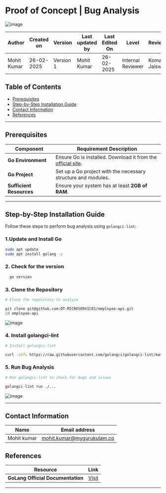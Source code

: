 # Proof of Concept | Bug Analysis
![image](https://encrypted-tbn0.gstatic.com/images?q=tbn:ANd9GcTCUw8YTFHb305eWBPpibrvVTOSijntvbRZQA&s)

| **Author** | **Created on** | **Version** | **Last updated by**|**Last Edited On**|**Level** |**Reviewer** |
|------------|----------------------|-------------|----------------|-----|-------------|-------------|
| Mohit Kumar|   26-02-2025        | Version 1   | Mohit Kumar |26-02-2025    |  Internal Reviewer | Komal Jaiswal |

## Table of Contents

- [Prerequisites](#prerequisites)
- [Step-by-Step Installation Guide](#step-by-step-installation-guide)
- [Contact Information](#contact-information)
- [References](#refrences)
***
## Prerequisites

| Component                | Requirement Description                                      |
|--------------------------|--------------------------------------------------------------|
| **Go Environment**       | Ensure Go is installed. Download it from the [official site](https://go.dev/dl/). |
| **Go Project**           | Set up a Go project with the necessary structure and modules. |
| **Sufficient Resources** | Ensure your system has at least **2GB of RAM**.             |
___

## Step-by-Step Installation Guide

Follow these steps to perform bug analysis using `golangci-lint`:

### 1.Update and Install Go
``` bash
sudo apt update
sudo apt install golang -y
```
 ### 2. Check for the version
``` bash
  go version
```
### 3. Clone the Repository

```sh
# Clone the repository to analyze

git clone git@github.com:OT-MICROSERVICES/employee-api.git
cd employee-api
```
![image](https://github.com/user-attachments/assets/61a99696-f359-4d0f-960d-6c7752143ea6)

### 4. Install golangci-lint
```sh
# Install golangci-lint

curl -sSfL https://raw.githubusercontent.com/golangci/golangci-lint/master/install.sh | sh -s latest
```


### 5. Run Bug Analysis
```sh
# Run golangci-lint to check for bugs and issues

golangci-lint run ./...
```
![image](https://github.com/user-attachments/assets/13b5e8e2-cec0-4402-b0dc-fac3e54e450a)


___

## **Contact Information**

| **Name** | **Email address**            |
|----------|-------------------------------|
| Mohit kumar   |  mohit.kumar@mygurukulam.co          |

## References 

| Resource                | Link |
|-------------------------|------|
| **GoLang Official Documentation** | [Visit](https://golang.org/doc/) |


***
